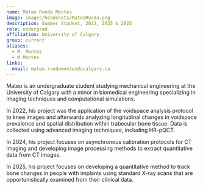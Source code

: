 ```yaml
---
name: Mateo Rueda Montes
image: images/headshots/MateoRueda.png
description: Summer Student, 2022, 2025 & 2025
role: undergrad
affiliation: University of Calgary
group: current
aliases:
  - M. Montes
  - M Montes
links:
  email: mateo.ruedamontes@ucalgary.ca
---
```


Mateo is an undergraduate student studying mechanical engineering at the University of Calgary 
with a minor in biomedical engineering specializing in imaging techniques and computational simulations.

In 2022, his project was the application of the voidspace analysis protocol to knee images and 
afterwards analyzing longitudinal changes in voidspace prevalence and spatial distribution 
within trabecular bone tissue. Data is collected using advanced imaging techniques, including HR-pQCT.

In 2024, his project focuses on asynchronous calibration protocols for CT imaging and developing 
image processing methods to extract quantitative data from CT images.

In 2025, his project focuses on developing a quantitative method to track bone changes in people
with implants using standard X-ray scans that are opportunistically examined from their clinical data.